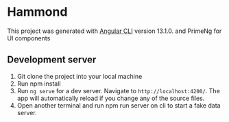 # Hammond

This project was generated with [Angular CLI](https://github.com/angular/angular-cli) version 13.1.0. and PrimeNg for UI components

## Development server
1. Git clone the project into your local machine
2. Run npm install
3. Run `ng serve` for a dev server. Navigate to `http://localhost:4200/`. The app will automatically reload if you change any of the source files.
4. Open another terminal and run npm run server on cli to start a fake data server.





